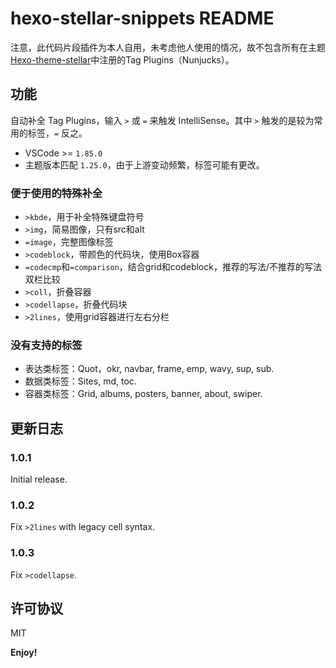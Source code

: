 # hexo-stellar-snippets README

注意，此代码片段插件为本人自用，未考虑他人使用的情况，故不包含所有在主题[Hexo-theme-stellar](https://github.com/xaoxuu/hexo-theme-stellar)中注册的Tag Plugins（Nunjucks）。

## 功能

自动补全 Tag Plugins，输入 `>` 或 `=` 来触发 IntelliSense。其中 `>` 触发的是较为常用的标签，`=` 反之。

- VSCode >= `1.85.0`
- 主题版本匹配 `1.25.0`，由于上游变动频繁，标签可能有更改。

### 便于使用的特殊补全

- `>kbde`，用于补全特殊键盘符号
- `>img`，简易图像，只有src和alt
- `=image`，完整图像标签
- `>codeblock`，带颜色的代码块，使用Box容器
- `=codecmp`和`=comparison`，结合grid和codeblock，推荐的写法/不推荐的写法双栏比较
- `>coll`，折叠容器
- `>codellapse`，折叠代码块
- `>2lines`，使用grid容器进行左右分栏

### 没有支持的标签

- 表达类标签：Quot，okr, navbar, frame, emp, wavy, sup, sub.
- 数据类标签：Sites, md, toc.
- 容器类标签：Grid, albums, posters, banner, about, swiper.

## 更新日志

### 1.0.1

Initial release.

### 1.0.2

Fix `>2lines` with legacy cell syntax.

### 1.0.3

Fix `>codellapse`.

## 许可协议

MIT

**Enjoy!**
